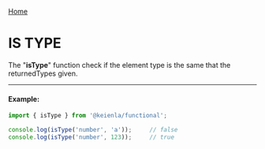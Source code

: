 [Home]('./../../../README.md)

# IS TYPE

The "**isType**" function check if the element type is the same that the returnedTypes given.

--------------
#### Example:
``` typescript
import { isType } from '@keienla/functional';

console.log(isType('number', 'a'));     // false
console.log(isType('number', 123));     // true
```
